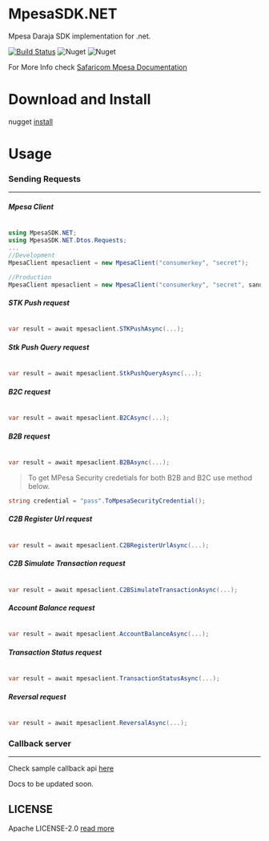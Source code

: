 # MpesaSDK.NET
Mpesa Daraja SDK implementation for .net.

[![Build Status](https://img.shields.io/endpoint.svg?url=https%3A%2F%2Factions-badge.atrox.dev%2Fmutiadavid%2FMpesaSDK.NET%2Fbadge%3Fref%3Dmaster&style=for-the-badge)](https://actions-badge.atrox.dev/mutiadavid/MpesaSDK.NET/goto?ref=master) ![Nuget](https://img.shields.io/nuget/v/MpesaSDK.NET?style=for-the-badge) ![Nuget](https://img.shields.io/nuget/dt/MpesaSDK.NET?style=for-the-badge) 


For More Info check [Safaricom Mpesa Documentation](https://developer.safaricom.co.ke/docs#authentication)

# Download and Install
nugget [install](https://www.nuget.org/packages/MpesaSDK.NET/)

# Usage

### Sending Requests
***

##### Mpesa Client
```cs

using MpesaSDK.NET;
using MpesaSDK.NET.Dtos.Requests;
...
//Development
MpesaClient mpesaclient = new MpesaClient("consumerkey", "secret");

//Production
MpesaClient mpesaclient = new MpesaClient("consumerkey", "secret", sandbox:false);
```

##### STK Push request
```cs

var result = await mpesaclient.STKPushAsync(...);

```

##### Stk Push Query request
```cs

var result = await mpesaclient.StkPushQueryAsync(...);

```

##### B2C request
```cs

var result = await mpesaclient.B2CAsync(...);

```

##### B2B request
```cs

var result = await mpesaclient.B2BAsync(...);

```
>To get MPesa Security credetials for both B2B and B2C use method below. 

```cs 
string credential = "pass".ToMpesaSecurityCredential(); 
```

##### C2B Register Url request
```cs

var result = await mpesaclient.C2BRegisterUrlAsync(...);

```

##### C2B Simulate Transaction request
```cs

var result = await mpesaclient.C2BSimulateTransactionAsync(...);

```

##### Account Balance request
```cs

var result = await mpesaclient.AccountBalanceAsync(...);

```

##### Transaction Status request
```cs

var result = await mpesaclient.TransactionStatusAsync(...);

```

##### Reversal request
```cs

var result = await mpesaclient.ReversalAsync(...);

```

### Callback server

***
Check sample callback api [here](https://github.com/davidmutia47/MpesaSDK.NET/blob/master/CallbackServer/Controllers/CallbackController.cs)



Docs to be updated soon.


## LICENSE

Apache LICENSE-2.0 [read more](https://www.apache.org/licenses/LICENSE-2.0)


